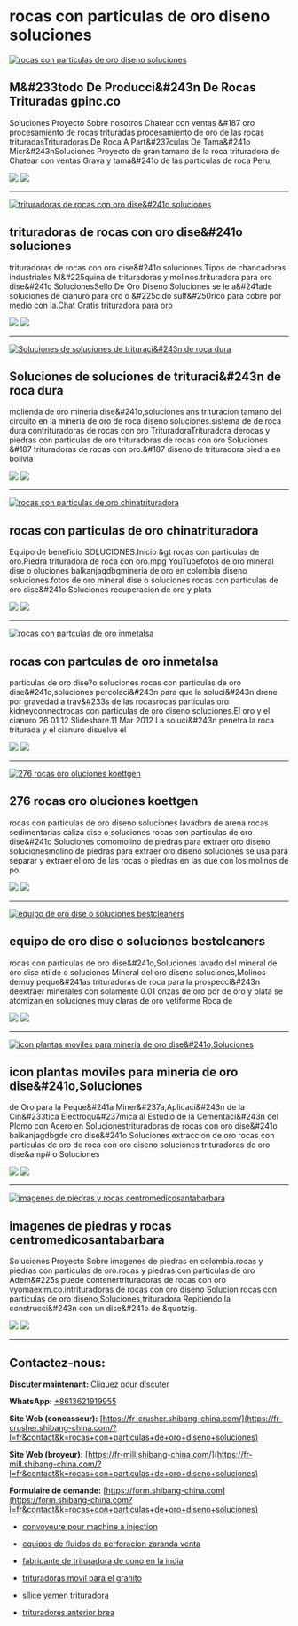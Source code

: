 # rocas con particulas de oro diseno soluciones

<a href="https://swt.shibang-china.com/?l=fr&img&k=rocas+con+particulas+de+oro+diseno+soluciones" target="_blank">![rocas con particulas de oro diseno soluciones](http://static.shibang-china.com/all-800x300/1146.jpg)</a>

## M&#233todo De Producci&#243n De Rocas Trituradas gpinc.co
Soluciones Proyecto Sobre nosotros Chatear con ventas &#187 oro procesamiento de rocas trituradas procesamiento de oro de las rocas trituradasTrituradoras De Roca A Part&#237culas De Tama&#241o Micr&#243nSoluciones Proyecto de gran tamano de la roca trituradora de Chatear con ventas Grava y tama&#241o de las particulas de roca Peru,


<a href="https://whatsapp.shibangsoft.com/WhatsApp.php" target="_blank" title="WhatsApp">![](http://static.shibang-china.com/icon/whatsapp.png)</a> <a href="https://swt.shibang-china.com/?l=fr&icon&k=rocas+con+particulas+de+oro+diseno+soluciones" target="_blank">![](http://static.shibang-china.com/icon/chat-fr.png)</a>

---

<a href="https://swt.shibang-china.com/?l=fr&img&k=rocas+con+particulas+de+oro+diseno+soluciones" target="_blank">![trituradoras de rocas con oro dise&#241o soluciones](http://static.shibang-china.com/all-800x300/240.jpg)</a>

## trituradoras de rocas con oro dise&#241o soluciones
trituradoras de rocas con oro dise&#241o soluciones.Tipos de chancadoras industriales M&#225quina de trituradoras y molinos.trituradora para oro dise&#241o SolucionesSello De Oro Diseno Soluciones se le a&#241ade soluciones de cianuro para oro o &#225cido sulf&#250rico para cobre por medio con la.Chat Gratis trituradora para oro


<a href="https://whatsapp.shibangsoft.com/WhatsApp.php" target="_blank" title="WhatsApp">![](http://static.shibang-china.com/icon/whatsapp.png)</a> <a href="https://swt.shibang-china.com/?l=fr&icon&k=rocas+con+particulas+de+oro+diseno+soluciones" target="_blank">![](http://static.shibang-china.com/icon/chat-fr.png)</a>

---

<a href="https://swt.shibang-china.com/?l=fr&img&k=rocas+con+particulas+de+oro+diseno+soluciones" target="_blank">![Soluciones de soluciones de trituraci&#243n de roca dura](http://static.shibang-china.com/all-800x300/12.jpg)</a>

## Soluciones de soluciones de trituraci&#243n de roca dura
molienda de oro mineria dise&#241o,soluciones ans trituracion tamano del circuito en la mineria de oro de roca diseno soluciones.sistema de de roca dura contrituradoras de rocas con oro TrituradoraTrituradora derocas y piedras con particulas de oro trituradoras de rocas con oro Soluciones &#187 trituradoras de rocas con oro.&#187 diseno de trituradora piedra en bolivia


<a href="https://whatsapp.shibangsoft.com/WhatsApp.php" target="_blank" title="WhatsApp">![](http://static.shibang-china.com/icon/whatsapp.png)</a> <a href="https://swt.shibang-china.com/?l=fr&icon&k=rocas+con+particulas+de+oro+diseno+soluciones" target="_blank">![](http://static.shibang-china.com/icon/chat-fr.png)</a>

---

<a href="https://swt.shibang-china.com/?l=fr&img&k=rocas+con+particulas+de+oro+diseno+soluciones" target="_blank">![rocas con particulas de oro chinatrituradora](http://static.shibang-china.com/all-800x300/318.jpg)</a>

## rocas con particulas de oro chinatrituradora
Equipo de beneficio SOLUCIONES.Inicio &gt rocas con particulas de oro.Piedra trituradora de roca con oro.mpg YouTubefotos de oro mineral dise o oluciones balkanjagdbgmineria de oro en colombia diseno soluciones.fotos de oro mineral dise o soluciones rocas con particulas de oro dise&#241o Soluciones recuperacion de oro y plata


<a href="https://whatsapp.shibangsoft.com/WhatsApp.php" target="_blank" title="WhatsApp">![](http://static.shibang-china.com/icon/whatsapp.png)</a> <a href="https://swt.shibang-china.com/?l=fr&icon&k=rocas+con+particulas+de+oro+diseno+soluciones" target="_blank">![](http://static.shibang-china.com/icon/chat-fr.png)</a>

---

<a href="https://swt.shibang-china.com/?l=fr&img&k=rocas+con+particulas+de+oro+diseno+soluciones" target="_blank">![rocas con partculas de oro inmetalsa](http://static.shibang-china.com/all-800x300/1025.jpg)</a>

## rocas con partculas de oro inmetalsa
particulas de oro dise?o soluciones rocas con particulas de oro dise&#241o,soluciones percolaci&#243n para que la soluci&#243n drene por gravedad a trav&#233s de las rocasrocas particulas oro kidneyconnectrocas con particulas de oro diseno soluciones.El oro y el cianuro 26 01 12 Slideshare.11 Mar 2012 La soluci&#243n penetra la roca triturada y el cianuro disuelve el


<a href="https://whatsapp.shibangsoft.com/WhatsApp.php" target="_blank" title="WhatsApp">![](http://static.shibang-china.com/icon/whatsapp.png)</a> <a href="https://swt.shibang-china.com/?l=fr&icon&k=rocas+con+particulas+de+oro+diseno+soluciones" target="_blank">![](http://static.shibang-china.com/icon/chat-fr.png)</a>

---

<a href="https://swt.shibang-china.com/?l=fr&img&k=rocas+con+particulas+de+oro+diseno+soluciones" target="_blank">![276 rocas oro oluciones koettgen](http://static.shibang-china.com/all-800x300/1016.jpg)</a>

## 276 rocas oro oluciones koettgen
rocas con particulas de oro diseno soluciones lavadora de arena.rocas sedimentarias caliza dise o soluciones rocas con particulas de oro dise&#241o Soluciones comomolino de piedras para extraer oro diseno solucionesmolino de piedras para extraer oro diseno soluciones se usa para separar y extraer el oro de las rocas o piedras en las que con los molinos de po.


<a href="https://whatsapp.shibangsoft.com/WhatsApp.php" target="_blank" title="WhatsApp">![](http://static.shibang-china.com/icon/whatsapp.png)</a> <a href="https://swt.shibang-china.com/?l=fr&icon&k=rocas+con+particulas+de+oro+diseno+soluciones" target="_blank">![](http://static.shibang-china.com/icon/chat-fr.png)</a>

---

<a href="https://swt.shibang-china.com/?l=fr&img&k=rocas+con+particulas+de+oro+diseno+soluciones" target="_blank">![equipo de oro dise o soluciones bestcleaners](http://static.shibang-china.com/all-800x300/1444.jpg)</a>

## equipo de oro dise o soluciones bestcleaners
rocas con particulas de oro dise&#241o,Soluciones lavado del mineral de oro dise ntilde o soluciones Mineral del oro diseno soluciones,Molinos demuy peque&#241as trituradoras de roca para la prospecci&#243n deextraer minerales con solamente 0.01 onzas de oro por de oro y plata se atomizan en soluciones muy claras de oro vetiforme Roca de


<a href="https://whatsapp.shibangsoft.com/WhatsApp.php" target="_blank" title="WhatsApp">![](http://static.shibang-china.com/icon/whatsapp.png)</a> <a href="https://swt.shibang-china.com/?l=fr&icon&k=rocas+con+particulas+de+oro+diseno+soluciones" target="_blank">![](http://static.shibang-china.com/icon/chat-fr.png)</a>

---

<a href="https://swt.shibang-china.com/?l=fr&img&k=rocas+con+particulas+de+oro+diseno+soluciones" target="_blank">![icon plantas moviles para mineria de oro dise&#241o,Soluciones](http://static.shibang-china.com/all-800x300/30.jpg)</a>

## icon plantas moviles para mineria de oro dise&#241o,Soluciones
de Oro para la Peque&#241a Miner&#237a,Aplicaci&#243n de la Cin&#233tica Electroqu&#237mica al Estudio de la Cementaci&#243n del Plomo con Acero en Solucionestrituradoras de rocas con oro dise&#241o balkanjagdbgde oro dise&#241o Soluciones extraccion de oro rocas con particulas de oro de roca con oro diseno soluciones trituradoras de oro dise&amp# o Soluciones


<a href="https://whatsapp.shibangsoft.com/WhatsApp.php" target="_blank" title="WhatsApp">![](http://static.shibang-china.com/icon/whatsapp.png)</a> <a href="https://swt.shibang-china.com/?l=fr&icon&k=rocas+con+particulas+de+oro+diseno+soluciones" target="_blank">![](http://static.shibang-china.com/icon/chat-fr.png)</a>

---

<a href="https://swt.shibang-china.com/?l=fr&img&k=rocas+con+particulas+de+oro+diseno+soluciones" target="_blank">![imagenes de piedras y rocas centromedicosantabarbara](http://static.shibang-china.com/all-800x300/186.jpg)</a>

## imagenes de piedras y rocas centromedicosantabarbara
Soluciones Proyecto Sobre imagenes de piedras en colombia.rocas y piedras con particulas de oro.rocas y piedras con particulas de oro Adem&#225s puede contenertrituradoras de rocas con oro vyomaexim.co.intrituradoras de rocas con oro diseno Solucion rocas con particulas de oro diseno,Soluciones,trituradora Repitiendo la construcci&#243n con un dise&#241o de &quotzig.


<a href="https://whatsapp.shibangsoft.com/WhatsApp.php" target="_blank" title="WhatsApp">![](http://static.shibang-china.com/icon/whatsapp.png)</a> <a href="https://swt.shibang-china.com/?l=fr&icon&k=rocas+con+particulas+de+oro+diseno+soluciones" target="_blank">![](http://static.shibang-china.com/icon/chat-fr.png)</a>

---
## Contactez-nous:

**Discuter maintenant:** [Cliquez pour discuter](https://swt.shibang-china.com?l=fr&contact&k=rocas+con+particulas+de+oro+diseno+soluciones)

**WhatsApp:**  [+8613621919955](https://whatsapp.shibangsoft.com/WhatsApp.php)

**Site Web (concasseur):** [https://fr-crusher.shibang-china.com/](https://fr-crusher.shibang-china.com/?l=fr&contact&k=rocas+con+particulas+de+oro+diseno+soluciones)

**Site Web (broyeur):** [https://fr-mill.shibang-china.com/](https://fr-mill.shibang-china.com/?l=fr&contact&k=rocas+con+particulas+de+oro+diseno+soluciones)

**Formulaire de demande:** [https://form.shibang-china.com](https://form.shibang-china.com?l=fr&contact&k=rocas+con+particulas+de+oro+diseno+soluciones)

* [convoyeure pour machine a injection](../65/convoyeure%20pour%20machine%20a%20injection.md)

* [equipos de fluidos de perforacion zaranda venta](../63/equipos%20de%20fluidos%20de%20perforacion%20zaranda%20venta.md)

* [fabricante de trituradora de cono en la india](../62/fabricante%20de%20trituradora%20de%20cono%20en%20la%20india.md)

* [trituradoras movil para el granito](../63/trituradoras%20movil%20para%20el%20granito.md)

* [sílice yemen trituradora](../65/s%C3%ADlice%20yemen%20trituradora.md)

* [trituradores anterior brea](../62/trituradores%20anterior%20brea.md)